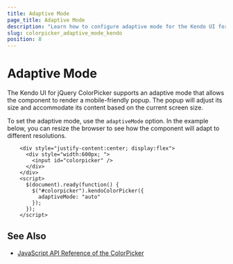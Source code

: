 ```yaml
---
title: Adaptive Mode
page_title: Adaptive Mode
description: "Learn how to configure adaptive mode for the Kendo UI for jQuery ColorPicker component."
slug: colorpicker_adaptive_mode_kendo
position: 8
---
```


# Adaptive Mode

The Kendo UI for jQuery ColorPicker supports an adaptive mode that allows the component to render a mobile-friendly popup. The popup will adjust its size and accommodate its content based on the current screen size.

To set the adaptive mode, use the `adaptiveMode` option. In the example below, you can resize the browser to see how the component will adapt to different resolutions.

```dojo
    <div style="justify-content:center; display:flex">
      <div style="width:600px; ">
        <input id="colorpicker" />
      </div>
    </div>
    <script>
      $(document).ready(function() {
        $("#colorpicker").kendoColorPicker({
          adaptiveMode: "auto"    
        });
      });
    </script>
```

## See Also

* [JavaScript API Reference of the ColorPicker](/api/javascript/ui/colorpicker)